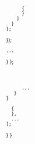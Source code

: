 





```





      {
      }
    ]
  }
};
```





  });

    ...
  }
};
```



      ...
   }
}
```














      {
      },
      ...
    ];

   }
}
```












